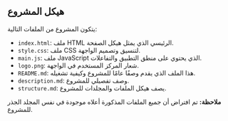
## هيكل المشروع

يتكون المشروع من الملفات التالية:

*   `index.html`: ملف HTML الرئيسي الذي يمثل هيكل الصفحة.
*   `style.css`: ملف CSS لتنسيق وتصميم الواجهة.
*   `main.js`: ملف JavaScript الذي يحتوي على منطق التطبيق والتفاعلات.
*   `logo.png`: شعار المركز المستخدم في الواجهة.
*   `README.md`: هذا الملف الذي يقدم وصفًا عامًا للمشروع وكيفية تشغيله.
*   `description.md`: وصف تفصيلي للمشروع.
*   `structure.md`: يصف هيكل الملفات والمجلدات للمشروع.

**ملاحظة:** تم افتراض أن جميع الملفات المذكورة أعلاه موجودة في نفس المجلد الجذر للمشروع.

